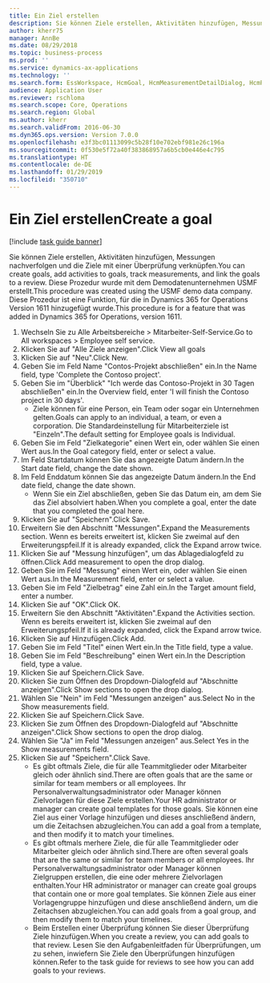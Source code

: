 ```yaml
---
title: Ein Ziel erstellen
description: Sie können Ziele erstellen, Aktivitäten hinzufügen, Messungen nachverfolgen und die Ziele mit einer Überprüfung verknüpfen.
author: kherr75
manager: AnnBe
ms.date: 08/29/2018
ms.topic: business-process
ms.prod: ''
ms.service: dynamics-ax-applications
ms.technology: ''
ms.search.form: EssWorkspace, HcmGoal, HcmMeasurementDetailDialog, HcmPerfJournalAdd, HcmGoalChangeSettings
audience: Application User
ms.reviewer: rschloma
ms.search.scope: Core, Operations
ms.search.region: Global
ms.author: kherr
ms.search.validFrom: 2016-06-30
ms.dyn365.ops.version: Version 7.0.0
ms.openlocfilehash: e3f3bc01113099c5b28f10e702ebf981e26c196a
ms.sourcegitcommit: 0f530e5f72a40f383868957a6b5cb0e446e4c795
ms.translationtype: HT
ms.contentlocale: de-DE
ms.lasthandoff: 01/29/2019
ms.locfileid: "350710"
---
```

# <a name="create-a-goal"></a><span data-ttu-id="b40f9-103">Ein Ziel erstellen</span><span class="sxs-lookup"><span data-stu-id="b40f9-103">Create a goal</span></span>

[!include [task guide banner](../../includes/task-guide-banner.md)]

<span data-ttu-id="b40f9-104">Sie können Ziele erstellen, Aktivitäten hinzufügen, Messungen nachverfolgen und die Ziele mit einer Überprüfung verknüpfen.</span><span class="sxs-lookup"><span data-stu-id="b40f9-104">You can create goals, add activities to goals, track measurements, and link the goals to a review.</span></span> <span data-ttu-id="b40f9-105">Diese Prozedur wurde mit dem Demodatenunternehmen USMF erstellt.</span><span class="sxs-lookup"><span data-stu-id="b40f9-105">This procedure was created using the USMF demo data company.</span></span> <span data-ttu-id="b40f9-106">Diese Prozedur ist eine Funktion, für die in Dynamics 365 for Operations Version 1611 hinzugefügt wurde.</span><span class="sxs-lookup"><span data-stu-id="b40f9-106">This procedure is for a feature that was added in Dynamics 365 for Operations, version 1611.</span></span>

1. <span data-ttu-id="b40f9-107">Wechseln Sie zu Alle Arbeitsbereiche > Mitarbeiter-Self-Service.</span><span class="sxs-lookup"><span data-stu-id="b40f9-107">Go to All workspaces > Employee self service.</span></span>
2. <span data-ttu-id="b40f9-108">Klicken Sie auf "Alle Ziele anzeigen".</span><span class="sxs-lookup"><span data-stu-id="b40f9-108">Click View all goals</span></span>
3. <span data-ttu-id="b40f9-109">Klicken Sie auf "Neu".</span><span class="sxs-lookup"><span data-stu-id="b40f9-109">Click New.</span></span>
4. <span data-ttu-id="b40f9-110">Geben Sie im Feld Name "Contos-Projekt abschließen" ein.</span><span class="sxs-lookup"><span data-stu-id="b40f9-110">In the Name field, type 'Complete the Contoso project'.</span></span>
5. <span data-ttu-id="b40f9-111">Geben Sie im "Überblick" "Ich werde das Contoso-Projekt in 30 Tagen abschließen" ein.</span><span class="sxs-lookup"><span data-stu-id="b40f9-111">In the Overview field, enter 'I will finish the Contoso project in 30 days'.</span></span>
    * <span data-ttu-id="b40f9-112">Ziele können für eine Person, ein Team oder sogar ein Unternehmen gelten.</span><span class="sxs-lookup"><span data-stu-id="b40f9-112">Goals can apply to an individual, a team, or even a corporation.</span></span> <span data-ttu-id="b40f9-113">Die Standardeinstellung für Mitarbeiterziele ist "Einzeln".</span><span class="sxs-lookup"><span data-stu-id="b40f9-113">The default setting for Employee goals is Individual.</span></span>  
6. <span data-ttu-id="b40f9-114">Geben Sie im Feld "Zielkategorie" einen Wert ein, oder wählen Sie einen Wert aus.</span><span class="sxs-lookup"><span data-stu-id="b40f9-114">In the Goal category field, enter or select a value.</span></span>
7. <span data-ttu-id="b40f9-115">Im Feld Startdatum können Sie das angezeigte Datum ändern.</span><span class="sxs-lookup"><span data-stu-id="b40f9-115">In the Start date field, change the date shown.</span></span>
8. <span data-ttu-id="b40f9-116">Im Feld Enddatum können Sie das angezeigte Datum ändern.</span><span class="sxs-lookup"><span data-stu-id="b40f9-116">In the End date field, change the date shown.</span></span>
    * <span data-ttu-id="b40f9-117">Wenn Sie ein Ziel abschließen, geben Sie das Datum ein, am dem Sie das Ziel absolviert haben.</span><span class="sxs-lookup"><span data-stu-id="b40f9-117">When you complete a goal, enter the date that you completed the goal here.</span></span>  
9. <span data-ttu-id="b40f9-118">Klicken Sie auf "Speichern".</span><span class="sxs-lookup"><span data-stu-id="b40f9-118">Click Save.</span></span>
10. <span data-ttu-id="b40f9-119">Erweitern Sie den Abschnitt "Messungen".</span><span class="sxs-lookup"><span data-stu-id="b40f9-119">Expand the Measurements section.</span></span> <span data-ttu-id="b40f9-120">Wenn es bereits erweitert ist, klicken Sie zweimal auf den Erweiterungspfeil.</span><span class="sxs-lookup"><span data-stu-id="b40f9-120">If it is already expanded, click the Expand arrow twice.</span></span>
11. <span data-ttu-id="b40f9-121">Klicken Sie auf "Messung hinzufügen", um das Ablagedialogfeld zu öffnen.</span><span class="sxs-lookup"><span data-stu-id="b40f9-121">Click Add measurement to open the drop dialog.</span></span>
12. <span data-ttu-id="b40f9-122">Geben Sie im Feld "Messung" einen Wert ein, oder wählen Sie einen Wert aus.</span><span class="sxs-lookup"><span data-stu-id="b40f9-122">In the Measurement field, enter or select a value.</span></span>
13. <span data-ttu-id="b40f9-123">Geben Sie im Feld "Zielbetrag" eine Zahl ein.</span><span class="sxs-lookup"><span data-stu-id="b40f9-123">In the Target amount field, enter a number.</span></span>
14. <span data-ttu-id="b40f9-124">Klicken Sie auf "OK".</span><span class="sxs-lookup"><span data-stu-id="b40f9-124">Click OK.</span></span>
15. <span data-ttu-id="b40f9-125">Erweitern Sie den Abschnitt "Aktivitäten".</span><span class="sxs-lookup"><span data-stu-id="b40f9-125">Expand the Activities section.</span></span> <span data-ttu-id="b40f9-126">Wenn es bereits erweitert ist, klicken Sie zweimal auf den Erweiterungspfeil.</span><span class="sxs-lookup"><span data-stu-id="b40f9-126">If it is already expanded, click the Expand arrow twice.</span></span>
16. <span data-ttu-id="b40f9-127">Klicken Sie auf Hinzufügen.</span><span class="sxs-lookup"><span data-stu-id="b40f9-127">Click Add.</span></span>
17. <span data-ttu-id="b40f9-128">Geben Sie im Feld "Titel" einen Wert ein.</span><span class="sxs-lookup"><span data-stu-id="b40f9-128">In the Title field, type a value.</span></span>
18. <span data-ttu-id="b40f9-129">Geben Sie im Feld "Beschreibung" einen Wert ein.</span><span class="sxs-lookup"><span data-stu-id="b40f9-129">In the Description field, type a value.</span></span>
19. <span data-ttu-id="b40f9-130">Klicken Sie auf Speichern.</span><span class="sxs-lookup"><span data-stu-id="b40f9-130">Click Save.</span></span>
20. <span data-ttu-id="b40f9-131">Klicken Sie zum Öffnen des Dropdown-Dialogfeld auf "Abschnitte anzeigen".</span><span class="sxs-lookup"><span data-stu-id="b40f9-131">Click Show sections to open the drop dialog.</span></span>
21. <span data-ttu-id="b40f9-132">Wählen Sie "Nein" im Feld "Messungen anzeigen" aus.</span><span class="sxs-lookup"><span data-stu-id="b40f9-132">Select No in the Show measurements field.</span></span>
22. <span data-ttu-id="b40f9-133">Klicken Sie auf Speichern.</span><span class="sxs-lookup"><span data-stu-id="b40f9-133">Click Save.</span></span>
23. <span data-ttu-id="b40f9-134">Klicken Sie zum Öffnen des Dropdown-Dialogfeld auf "Abschnitte anzeigen".</span><span class="sxs-lookup"><span data-stu-id="b40f9-134">Click Show sections to open the drop dialog.</span></span>
24. <span data-ttu-id="b40f9-135">Wählen Sie "Ja" im Feld "Messungen anzeigen" aus.</span><span class="sxs-lookup"><span data-stu-id="b40f9-135">Select Yes in the Show measurements field.</span></span>
25. <span data-ttu-id="b40f9-136">Klicken Sie auf "Speichern".</span><span class="sxs-lookup"><span data-stu-id="b40f9-136">Click Save.</span></span>
    * <span data-ttu-id="b40f9-137">Es gibt oftmals Ziele, die für alle Teammitglieder oder Mitarbeiter gleich oder ähnlich sind.</span><span class="sxs-lookup"><span data-stu-id="b40f9-137">There are often goals that are the same or similar for team members or all employees.</span></span>     <span data-ttu-id="b40f9-138">Ihr Personalverwaltungsadministrator oder Manager können Zielvorlagen für diese Ziele erstellen.</span><span class="sxs-lookup"><span data-stu-id="b40f9-138">Your HR administrator or manager can create goal templates for those goals.</span></span> <span data-ttu-id="b40f9-139">Sie können eine Ziel aus einer Vorlage hinzufügen und dieses anschließend ändern, um die Zeitachsen abzugleichen.</span><span class="sxs-lookup"><span data-stu-id="b40f9-139">You can add a goal from a template, and then modify it to match your timelines.</span></span>  
    * <span data-ttu-id="b40f9-140">Es gibt oftmals merhere Ziele, die für alle Teammitglieder oder Mitarbeiter gleich oder ähnlich sind.</span><span class="sxs-lookup"><span data-stu-id="b40f9-140">There are often several goals that are the same or similar for team members or all employees.</span></span>     <span data-ttu-id="b40f9-141">Ihr Personalverwaltungsadministrator oder Manager können Zielgruppen erstellen, die eine oder mehrere Zielvorlagen enthalten.</span><span class="sxs-lookup"><span data-stu-id="b40f9-141">Your HR administrator or manager can create goal groups that contain one or more goal templates.</span></span> <span data-ttu-id="b40f9-142">Sie können Ziele aus einer Vorlagengruppe hinzufügen und diese anschließend ändern, um die Zeitachsen abzugleichen.</span><span class="sxs-lookup"><span data-stu-id="b40f9-142">You can add goals from a goal group, and then modify them to match your timelines.</span></span>  
    * <span data-ttu-id="b40f9-143">Beim Erstellen einer Überprüfung können Sie dieser Überprüfung Ziele hinzufügen.</span><span class="sxs-lookup"><span data-stu-id="b40f9-143">When you create a review, you can add goals to that review.</span></span> <span data-ttu-id="b40f9-144">Lesen Sie den Aufgabenleitfaden für Überprüfungen, um zu sehen, inwiefern Sie Ziele den Überprüfungen hinzufügen können.</span><span class="sxs-lookup"><span data-stu-id="b40f9-144">Refer to the task guide for reviews to see how you can add goals to your reviews.</span></span>  

